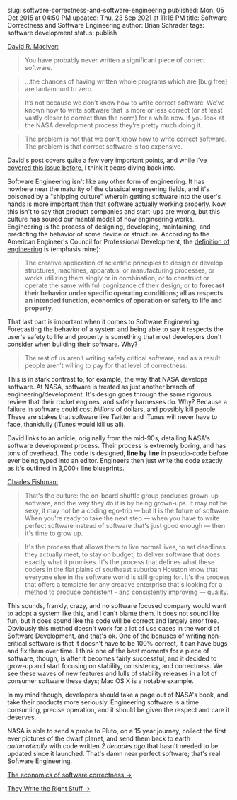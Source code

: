 slug: software-correctness-and-software-engineering
published: Mon, 05 Oct 2015 at 04:50 PM
updated: Thu, 23 Sep 2021 at 11:18 PM
title: Software Correctness and Software Engineering 
author: Brian Schrader
tags: software development
status: publish

[David R. MacIver:][1]

> You have probably never written a significant piece of correct software.

> ...the chances of having written whole programs which are [bug free] are 
> tantamount to zero.

> It’s not because we don’t know how to write correct software. We’ve known how
> to write software that is more or less correct (or at least vastly closer to
> correct than the norm) for a while now. If you look at the NASA development
> process they’re pretty much doing it.

> The problem is not that we don’t know how to write correct software. The
> problem is that correct software is too expensive.

[1]: http://www.drmaciver.com/2015/10/the-economics-of-software-correctness/

David's post covers quite a few very important points, and while I've [covered 
this issue before][2], I think it bears diving back into. 

[2]: http://brianschrader.com/archive/software-engineering/

Software Engineering isn't like any other form of engineering. It has nowhere
near the maturity of the classical engineering fields, and it's poisoned by a
"shipping culture" wherein getting software into the user's hands is more
important than that software actually working properly. Now, this isn't to say
that product companies and start-ups are wrong, but this culture
has soured our mental model of how engineering works. Engineering is the
process of designing, developing, maintaining, and predicting the behavior of
some device or structure. According to the American Engineer's Council for
Professional Development, the [definition of engineering][3] is (emphasis mine): 

[3]: https://en.wikipedia.org/wiki/Engineering#Definition

> The creative application of scientific principles to design or develop
> structures, machines, apparatus, or manufacturing processes, or works
> utilizing them singly or in combination; or to construct or operate the same
> with full cognizance of their design; or **to forecast their behavior under
> specific operating conditions; all as respects an intended function,
> economics of operation or safety to life and property.**

That last part is important when it comes to Software Engineering. Forecasting
the behavior of a system and being able to say it respects the user's safety to 
life and property is something that most developers don't consider when
building their software. Why?

> The rest of us aren’t writing safety critical software, and as a result
> people aren’t willing to pay for that level of correctness.

This is in stark contrast to, for example, the way that NASA develops software.
At NASA, software is treated as just another branch of engineering/development.
It's design goes through the same rigorous review that their rocket engines,
and safety harnesses do. Why? Because a failure in software could cost
*billions* of dollars, and possibly kill people. These are stakes that software
like Twitter and iTunes will never have to face, thankfully (iTunes would kill
us all).

David links to an article, originally from the mid-90s, detailing NASA's
software development process. Their process is extremely boring, and has tons 
of overhead. The code is designed, **line by line** in pseudo-code before ever 
being typed into an editor. Engineers then just write the code exactly as it's 
outlined in 3,000+ line blueprints. 

[Charles Fishman:](http://www.fastcompany.com/28121/they-write-right-stuff)

> That's the culture: the on-board shuttle group produces grown-up software,
> and the way they do it is by being grown-ups. It may not be sexy, it may not
> be a coding ego-trip — but it is the future of software. When you're ready to
> take the next step — when you have to write perfect software instead of
> software that's just good enough — then it's time to grow up.

> It's the process that allows them to live normal lives, to set deadlines they
> actually meet, to stay on budget, to deliver software that does exactly what
> it promises. It's the process that defines what these coders in the flat
> plains of southeast suburban Houston know that everyone else in the software
> world is still groping for. It's the process that offers a template for any
> creative enterprise that's looking for a method to produce consistent - and
> consistently improving — quality.

This sounds, frankly, crazy, and no software focused company would want to adopt
a system like this, and I can't blame them. It does not sound like fun, but it 
does sound like the code will be correct and largely error free. Obviously this 
method doesn't work for a lot of use cases in the world of Software Development,
and that's ok. One of the bonuses of writing non-critical software is that it
doesn't have to be 100% correct, it can have bugs and fix them over time. I
think one of the best moments for a piece of software, though, is after it
becomes fairly successful, and it decided to grow-up and start focusing on
stability, consistency, and correctness. We see these waves of new features and
lulls of stability releases in a lot of consumer software these days; Mac OS X
is a notable example. 

In my mind though, developers should take a page out of NASA's book, and take
their products more seriously. Engineering software is a time consuming,
precise operation, and it should be given the respect and care it deserves.  

NASA is able to send a probe to Pluto, on a 15 year journey, collect the first 
ever pictures of the dwarf planet, and send them back to earth *automatically* 
with code written *2 decades ago* that hasn't needed to be updated since it 
launched. That's damn near perfect software; that's real Software Engineering.


[The economics of software correctness &#8594;](http://www.drmaciver.com/2015/10/the-economics-of-software-correctness/)

[They Write the Right Stuff
&#8594;](http://www.fastcompany.com/28121/they-write-right-stuff)
